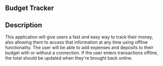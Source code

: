 ## Budget Tracker

## Description

This application will give users a fast and easy way to track their money, also allowing them to access that information at any time using offline functionality. The user will be able to add expenses and deposits to their budget with or without a connection. If the user enters transactions offline, the total should be updated when they're brought back online.